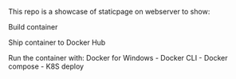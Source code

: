 This repo is a showcase of staticpage on webserver to show:

Build container

Ship container to Docker Hub

Run the container with:
Docker for Windows
    - Docker CLI
    - Docker compose
    - K8S deploy


